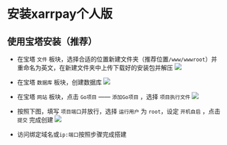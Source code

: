 # 安装xarrpay个人版
## 使用宝塔安装（推荐）
- 在宝塔 `文件` 板块，选择合适的位置新建文件夹（推荐位置`/www/wwwroot`）并重命名为英文，在新建文件夹中上传下载好的安装包并解压
![](https://s2.loli.net/2024/03/30/xXYCzew3qUNIG6T.png)
- 在宝塔 `数据库` 板块，创建数据库
![](https://s2.loli.net/2024/03/30/EDr32asTxRMJk67.png)
- 在宝塔 `网站` 板块，点击 `Go项目` —— `添加Go项目` ，选择 `项目执行文件` 
![](https://s2.loli.net/2024/03/30/hqsnYZwFHmv9rMk.png)
- 按照下图，填写 `项目端口`并放行，选择 `运行用户` 为 `root`，设定 `开机自启` ，点击 `提交` 完成创建
![](https://s2.loli.net/2024/03/30/NSZzxF81ys2vlCJ.png)

- 访问绑定域名或`ip:端口`按照步骤完成搭建
